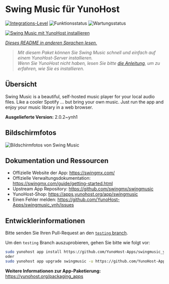 <!--
N.B.: Diese README wurde automatisch von <https://github.com/YunoHost/apps/tree/master/tools/readme_generator> generiert.
Sie darf NICHT von Hand bearbeitet werden.
-->

# Swing Music für YunoHost

[![Integrations-Level](https://apps.yunohost.org/badge/integration/swingmusic)](https://ci-apps.yunohost.org/ci/apps/swingmusic/)
![Funktionsstatus](https://apps.yunohost.org/badge/state/swingmusic)
![Wartungsstatus](https://apps.yunohost.org/badge/maintained/swingmusic)

[![Swing Music mit YunoHost installieren](https://install-app.yunohost.org/install-with-yunohost.svg)](https://install-app.yunohost.org/?app=swingmusic)

*[Dieses README in anderen Sprachen lesen.](./ALL_README.md)*

> *Mit diesem Paket können Sie Swing Music schnell und einfach auf einem YunoHost-Server installieren.*  
> *Wenn Sie YunoHost nicht haben, lesen Sie bitte [die Anleitung](https://yunohost.org/install), um zu erfahren, wie Sie es installieren.*

## Übersicht

Swing Music is a beautiful, self-hosted music player for your local audio files. Like a cooler Spotify ... but bring your own music. Just run the app and enjoy your music library in a web browser.


**Ausgelieferte Version:** 2.0.2~ynh1

## Bildschirmfotos

![Bildschirmfotos von Swing Music](./doc/screenshots/screenshot.png)

## Dokumentation und Ressourcen

- Offizielle Website der App: <https://swingmx.com/>
- Offizielle Verwaltungsdokumentation: <https://swingmx.com/guide/getting-started.html>
- Upstream App Repository: <https://github.com/swingmx/swingmusic>
- YunoHost-Shop: <https://apps.yunohost.org/app/swingmusic>
- Einen Fehler melden: <https://github.com/YunoHost-Apps/swingmusic_ynh/issues>

## Entwicklerinformationen

Bitte senden Sie Ihren Pull-Request an den [`testing` branch](https://github.com/YunoHost-Apps/swingmusic_ynh/tree/testing).

Um den `testing` Branch auszuprobieren, gehen Sie bitte wie folgt vor:

```bash
sudo yunohost app install https://github.com/YunoHost-Apps/swingmusic_ynh/tree/testing --debug
oder
sudo yunohost app upgrade swingmusic -u https://github.com/YunoHost-Apps/swingmusic_ynh/tree/testing --debug
```

**Weitere Informationen zur App-Paketierung:** <https://yunohost.org/packaging_apps>
